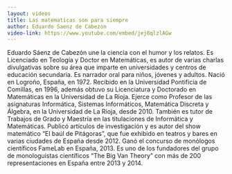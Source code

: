 ```yaml
---
layout: videos
title: Las matematicas son para siempre
author: Eduardo Saenz de Cabezon
video-link: https://www.youtube.com/embed/jej8qlzlAGw
---
```


Eduardo Sáenz de Cabezón une la ciencia con el humor y los relatos. Es Licenciado en Teología y Doctor en Matemáticas, es autor de varias charlas divulgativas sobre su área que imparte en universidades y centros de educación secundaria. Es narrador oral para niños, jóvenes y adultos. Nació en Logroño, España, en 1972. Recibido en la Universidad Pontificia de Comillas, en 1996, además obtuvo su Licenciatura y Doctorado en Matemáticas en la Universidad de La Rioja. Ejerce como Profesor de las asignaturas Informática, Sistemas Informáticos, Matemática Discreta y Álgebra, en la Universidad de La Rioja, desde 2010. También es tutor de Trabajos de Grado y Maestría en las titulaciones de Informática y Matemáticas. Publicó artículos de investigación y es autor del show matemático “El baúl de Pitágoras”, que fue exhibido en teatros y bares en varias ciudades de España desde 2012. Ganó el concurso de monólogos científicos FameLab en España, 2013. Es uno de los fundadores del grupo de monologuistas científicos “The Big Van Theory” con más de 200 representaciones en España entre 2013 y 2014.
